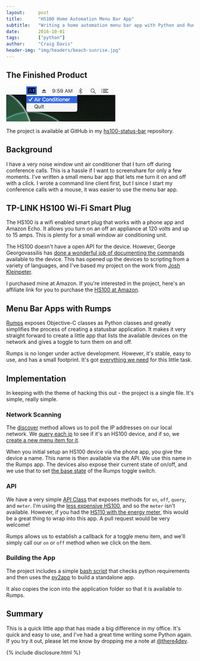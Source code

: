 ```yaml
---
layout:     post
title:      "HS100 Home Automation Menu Bar App"
subtitle:   "Writing a home automation menu bar app with Python and Rumps"
date:       2016-10-01
tags:       ["python"]
author:     "Craig Davis"
header-img: "img/headers/beach-sunrise.jpg"
---
```


## The Finished Product
![hs100 app](/img/posts/hs100/status-bar.png)

The project is available at GitHub in my [hs100-status-bar][github] repository.

## Background
I have a very noise window unit air conditioner that I turn off during conference calls. This is a hassle if I want to screenshare for only a few moments. I've written a small menu bar app that lets me turn it on and off with a click. I wrote a command line client first, but I since I start my conference calls with a mouse, it was easier to use the menu bar app.

## TP-LINK HS100 Wi-Fi Smart Plug
The HS100 is a wifi enabled smart plug that works with a phone app and Amazon Echo. It allows you turn on an off an appliance at 120 volts and up to 15 amps. This is plenty for a small window air conditioning unit.

The HS100 doesn't have a open API for the device. However, George Georgovassilis has [done a wonderful job of documenting the commands][reverse] available to the device. This has opened up the devices to scripting from a variety of languages, and I've based my project on the work from [Josh Kleinpeter][j05h].

I purchased mine at Amazon. If you're interested in the project, here's an affiliate link for you to purchase the [HS100 at Amazon][amazon].

## Menu Bar Apps with Rumps
[Rumps][rumps] exposes Objective-C classes as Python classes and greatly simplifies the process of creating a statusbar application. It makes it very straight forward to create a little app that lists the available devices on the network and gives a toggle to turn them on and off.

Rumps is no longer under active development. However, it's stable, easy to use, and has a small footprint. It's got [everything we need][rumps-examples] for this little task.

## Implementation

In keeping with the theme of hacking this out - the project is a single file. It's simple, really simple.

### Network Scanning
The [discover][discover] method allows us to poll the IP addresses on our local network. We [query each ip](https://github.com/craig-davis/hs100-status-bar/blob/master/ac_control.py#L19) to see if it's an HS100 device, and if so, we [create a new menu item for it](https://github.com/craig-davis/hs100-status-bar/blob/master/ac_control.py#L34-L36).

When you initial setup an HS100 device via the phone app, you give the device a name. This name is then available via the API. We use this name in the Rumps app. The devices also expose their current state of on/off, and we use that to set [the base state](https://github.com/craig-davis/hs100-status-bar/blob/master/ac_control.py#L35) of the Rumps toggle switch.

### API
We have a very simple [API Class](https://github.com/craig-davis/hs100-status-bar/blob/master/ac_control.py#L48) that exposes methods for `on`, `off`, `query`, and `meter`. I'm using the [less expensive HS100][amazon], and so the `meter` isn't available. However, if you had the [HS110 with the energy meter][hs110], this would be a great thing to wrap into this app. A pull request would be very welcome!

Rumps allows us to establish a callback for a toggle menu item, and we'll simply call our `on` or `off` method when we click on the item.

### Building the App
The project includes a simple [bash script](https://github.com/craig-davis/hs100-status-bar/blob/master/build.sh) that checks python requirements and then uses the [py2app][py2app] to build a standalone app.

It also copies the icon into the application folder so that it is available to Rumps.

## Summary

This is a quick little app that has made a big difference in my office. It's quick and easy to use, and I've had a great time writing some Python again. If you try it out, please let me know by dropping me a note at [@there4dev][twitter].

[twitter]: https://twitter.com/There4Dev
[py2app]: https://pythonhosted.org/py2app/
[discover]: https://github.com/craig-davis/hs100-status-bar/blob/master/ac_control.py#L126
[reverse]: https://georgovassilis.blogspot.com/2016/05/controlling-tp-link-hs100-wi-fi-smart.html
[j05h]: https://github.com/j05h/hs100
[amazon]: http://amzn.to/2dzZsNu "Amazon affiliate link, please support this blog!"
[hs110]: http://amzn.to/2dFjHNF "Amazon affiliate link, please support this blog!"
[rumps]: https://github.com/jaredks/rumps
[rumps-examples]: https://github.com/jaredks/rumps/tree/master/examples
[github]: https://github.com/craig-davis/hs100-status-bar

{% include disclosure.html %}
